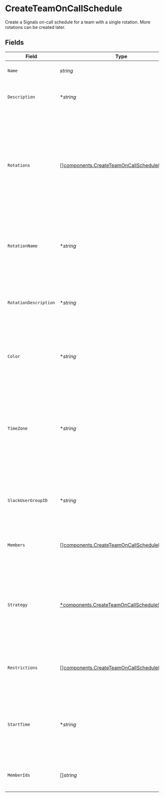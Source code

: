 # CreateTeamOnCallSchedule

Create a Signals on-call schedule for a team with a single rotation. More rotations can be created later.


## Fields

| Field                                                                                                                                                                                        | Type                                                                                                                                                                                         | Required                                                                                                                                                                                     | Description                                                                                                                                                                                  |
| -------------------------------------------------------------------------------------------------------------------------------------------------------------------------------------------- | -------------------------------------------------------------------------------------------------------------------------------------------------------------------------------------------- | -------------------------------------------------------------------------------------------------------------------------------------------------------------------------------------------- | -------------------------------------------------------------------------------------------------------------------------------------------------------------------------------------------- |
| `Name`                                                                                                                                                                                       | *string*                                                                                                                                                                                     | :heavy_check_mark:                                                                                                                                                                           | The on-call schedule's name.                                                                                                                                                                 |
| `Description`                                                                                                                                                                                | **string*                                                                                                                                                                                    | :heavy_minus_sign:                                                                                                                                                                           | A detailed description of the on-call schedule.                                                                                                                                              |
| `Rotations`                                                                                                                                                                                  | [][components.CreateTeamOnCallScheduleRotation](../../models/components/createteamoncallschedulerotation.md)                                                                                 | :heavy_minus_sign:                                                                                                                                                                           | An array of objects that specify rotations for the schedule. If not provided, the deprecated single-rotation parameters can be used instead, with `time_zone` and `strategy` being required. |
| `RotationName`                                                                                                                                                                               | **string*                                                                                                                                                                                    | :heavy_minus_sign:                                                                                                                                                                           | An optional name for the initial rotation. If not provided, the schedule's name will be used.                                                                                                |
| `RotationDescription`                                                                                                                                                                        | **string*                                                                                                                                                                                    | :heavy_minus_sign:                                                                                                                                                                           | An optional description for the initial rotation. If not provided, the schedule's description will be used.                                                                                  |
| `Color`                                                                                                                                                                                      | **string*                                                                                                                                                                                    | :heavy_minus_sign:                                                                                                                                                                           | A hex color code that will be used to represent the initial rotation in FireHydrant's UI.                                                                                                    |
| `TimeZone`                                                                                                                                                                                   | **string*                                                                                                                                                                                    | :heavy_minus_sign:                                                                                                                                                                           | The time zone in which the on-call schedule's rotation will operate. This value must be a valid IANA time zone name and must be provided if `rotations` is not.                              |
| `SlackUserGroupID`                                                                                                                                                                           | **string*                                                                                                                                                                                    | :heavy_minus_sign:                                                                                                                                                                           | The ID of a Slack user group to sync the initial rotation's on-call members to.                                                                                                              |
| `Members`                                                                                                                                                                                    | [][components.CreateTeamOnCallScheduleMember](../../models/components/createteamoncallschedulemember.md)                                                                                     | :heavy_minus_sign:                                                                                                                                                                           | An ordered list of objects that specify members of the initial rotation.                                                                                                                     |
| `Strategy`                                                                                                                                                                                   | [*components.CreateTeamOnCallScheduleStrategy](../../models/components/createteamoncallschedulestrategy.md)                                                                                  | :heavy_minus_sign:                                                                                                                                                                           | An object that specifies how the initial rotation's on-call shifts should be generated. This value must be provided if `rotations` is not.                                                   |
| `Restrictions`                                                                                                                                                                               | [][components.CreateTeamOnCallScheduleRestriction](../../models/components/createteamoncallschedulerestriction.md)                                                                           | :heavy_minus_sign:                                                                                                                                                                           | A list of objects that restrict the initial rotation to specific on-call periods.                                                                                                            |
| `StartTime`                                                                                                                                                                                  | **string*                                                                                                                                                                                    | :heavy_minus_sign:                                                                                                                                                                           | An ISO8601 time string specifying when the initial rotation should start. This value is only used if the rotation's strategy type is "custom".                                               |
| `MemberIds`                                                                                                                                                                                  | []*string*                                                                                                                                                                                   | :heavy_minus_sign:                                                                                                                                                                           | This parameter is deprecated; use `members` instead.                                                                                                                                         |